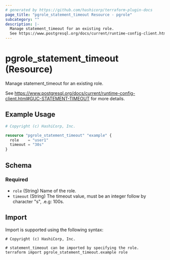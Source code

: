```yaml
---
# generated by https://github.com/hashicorp/terraform-plugin-docs
page_title: "pgrole_statement_timeout Resource - pgrole"
subcategory: ""
description: |-
  Manage statement_timeout for an existing role.
  See https://www.postgresql.org/docs/current/runtime-config-client.html#GUC-STATEMENT-TIMEOUT for more details.
---
```


# pgrole_statement_timeout (Resource)

Manage statement_timeout for an existing role.

See https://www.postgresql.org/docs/current/runtime-config-client.html#GUC-STATEMENT-TIMEOUT for more details.

## Example Usage

```terraform
# Copyright (c) HashiCorp, Inc.

resource "pgrole_statement_timeout" "example" {
  role    = "user1"
  timeout = "30s"
}
```

<!-- schema generated by tfplugindocs -->
## Schema

### Required

- `role` (String) Name of the role.
- `timeout` (String) The timeout value, must be an integer follow by character "s", .e.g: 100s.

## Import

Import is supported using the following syntax:

```shell
# Copyright (c) HashiCorp, Inc.

# statement_timeout can be imported by specifying the role.
terraform import pgrole_statement_timeout.example role
```
